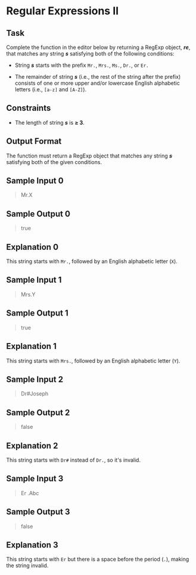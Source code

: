 # Regular Expressions II

## Task
Complete the function in the editor below by returning a RegExp object, ***re***, that matches any string ***s*** satisfying both of the following conditions:
* String ***s*** starts with the prefix `Mr.`, `Mrs.`, `Ms.`, `Dr.`, or `Er.`

* The remainder of string ***s*** (i.e., the rest of the string after the prefix) consists of one or more upper and/or lowercase English alphabetic letters (i.e., `[a-z]` and `[A-Z]`).

## Constraints
* The length of string ***s*** is  **≥ 3**.

## Output Format
The function must return a RegExp object that matches any string ***s*** satisfying both of the given conditions.

## Sample Input 0
> Mr.X

## Sample Output 0
> true

## Explanation 0
This string starts with `Mr.`, followed by an English alphabetic letter (`X`).

## Sample Input 1
> Mrs.Y

## Sample Output 1
> true

## Explanation 1
This string starts with `Mrs.`, followed by an English alphabetic letter (`Y`).

## Sample Input 2
> Dr#Joseph

## Sample Output 2
> false

## Explanation 2
This string starts with `Dr#` instead of `Dr.`, so it's invalid.

## Sample Input 3
> Er .Abc

## Sample Output 3
> false

## Explanation 3
This string starts with `Er` but there is a space before the period (`.`), making the string invalid.
